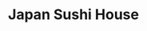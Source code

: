 ---
layout: place
title: Japan Sushi House
permalink: /virginia/hampton/japan-sushi-house.html
stateAbbr: VA
stateName: Virginia
cityName: Hampton
seo:
  type: restaurant
  links: https://www.japansushihouseva.com/?utm_source=gmb&utm_medium=website
place_id: ChIJ8zOSvfGCuokRWhbBG5YHNm8
photos:
  - name: >-
      places/ChIJ8zOSvfGCuokRWhbBG5YHNm8/photos/AeeoHcJHRQFiWuhgyLq30_ZPux7ugG2CRyDbe6SLWykz2qVo2FCe0t0tICbWSH5uRGF83oG8kcVORzdd4gu-PO5Wk6SHB85qU0NjoPpihWXOZjE2ZF6YbzLA72JyHpBzzLUaq08zWQGEP_4XNsXFI9QsyUm_hVHnXcRRpW91O4aZhkW9oHVBpbjHx_n2TKbRhnkTdfTs6eotm8tYVji6FFYwSbnzS8fL1UVus8sS0M6P7agUfDgk6SyNjSrSBmw48kr5PEb8f3Rn9jbs010zEo0RtsiBSNpOC4Uh25j2xdEdDFbIuOrhtEoQGUlYCchz_unb55-wTKfs5c1KJ91lVCKUmzlY1EtrWBHA8Rh3cHNkkHeSo_mRMpC85TnUSAJWgPs8YLsWSIQoUn4oHBMkAD86e_CZ-b2XgZRx-jaKddJzetw
    widthPx: 4703
    heightPx: 3527
    authorAttributions:
      - displayName: John Toth
        uri: https://maps.google.com/maps/contrib/114980616996925068720
        photoUri: >-
          https://lh3.googleusercontent.com/a-/ALV-UjV2chmj9g-iATFN_Wu3e-Z6nXWbP5v4ZF5pPGiZojvab6ijk42F=s100-p-k-no-mo
    flagContentUri: >-
      https://www.google.com/local/imagery/report/?cb_client=maps_api_places.places_api&image_key=!1e10!2sCIHM0ogKEICAgICE4tSjPQ&hl=en-US
    googleMapsUri: >-
      https://www.google.com/maps/place//data=!3m4!1e2!3m2!1sCIHM0ogKEICAgICE4tSjPQ!2e10!4m2!3m1!1s0x89ba82f1bd9233f3:0x6f3607961bc1165a
  - name: >-
      places/ChIJ8zOSvfGCuokRWhbBG5YHNm8/photos/AeeoHcJofwvpyjP1PKmtNXEZrwzkP83xfuDDwi-yOLku3mRV3PM6Q4elngAdR7jPhyatc2aB0bprYzP5XhfajJiuonly_6CYpKoUJjz__ynUdg5APqdGSkYfLFlV1iotf4pP27fnLD-Jp0_o_ksi9AgIY4soBaIkrPyaPqYROcIgbY6qzVljvIVCERfCJzJhtzt3JDtj3xvdWQRcMNJa4JHIlc4vE7Xm3FodBY4j5rhGjZ_4GUHYbeJwiSZvtA1mhUMy7Vh7YsG3Boht_O78h0i7CYB3hbUo67fwaDYe2e4u21vPyvgaVNBGMsLZR67tEQmbgQahSSa9X-1Pzwh7oKj2Urt1Koo-OGoi5O-mjz7U2UrTg1IZz9snPs9NWWC1lCwI_F1CxdnDRo7Mu-Pxve1j1tnUszA9hoE2SXqIJvEO5kPqO9jG
    widthPx: 1170
    heightPx: 576
    authorAttributions:
      - displayName: Jenny Leos
        uri: https://maps.google.com/maps/contrib/108009307713266669949
        photoUri: >-
          https://lh3.googleusercontent.com/a-/ALV-UjWyQzwHYFNlm7cYNW-8VOlg--tTjMWTx8ZFCu3kJ2PkY4LYjoro=s100-p-k-no-mo
    flagContentUri: >-
      https://www.google.com/local/imagery/report/?cb_client=maps_api_places.places_api&image_key=!1e10!2sCIHM0ogKEICAgIDujqakhAE&hl=en-US
    googleMapsUri: >-
      https://www.google.com/maps/place//data=!3m4!1e2!3m2!1sCIHM0ogKEICAgIDujqakhAE!2e10!4m2!3m1!1s0x89ba82f1bd9233f3:0x6f3607961bc1165a
  - name: >-
      places/ChIJ8zOSvfGCuokRWhbBG5YHNm8/photos/AeeoHcIEORtrhDSO1obsDc17d5co7aS9vwfycxfTRc612VdGo_jU8g7_Z4-oTrYVm6cfGRc2Pj-K5sc3vSJW75VLxWIvSTPrgF8dMcxBzRTvFk6sb9AxYcoHr0H5jMspF7wcn-fY59TiaTDdGvcPEXWjZ4pwZbKud_i9IT9EXGq834masmycK1gKS6rxswLjeSt4fvydHuzAM32aozgoHMMof-kj-4KkLPKz1crC6WbouJkqqXMTTgttBE8gPX7pPbjBR-NmcFJ_zmWEhO_cRk9X0tZ6hA3-LMjR1UfN1KBuxhO-geyzVbgZYlfrwmKDOVx97wI-YnnqNkCCHRz9WNgQ0N56ey4dQ9f_TfVQM2R4uz9Y0nIPbdTRoM1D6iu3VG6NYCIM1ecmg7VMhGOLN0yk4Y3Mbes7t1nJ-xD-YoOr_dFWrw
    widthPx: 1794
    heightPx: 1223
    authorAttributions:
      - displayName: Mary
        uri: https://maps.google.com/maps/contrib/108427454419709032482
        photoUri: >-
          https://lh3.googleusercontent.com/a-/ALV-UjWTcCtN0VbOSoKToZxabuGN9WO7IaZg6FKDVCVq4KdeN6tgvO2d2g=s100-p-k-no-mo
    flagContentUri: >-
      https://www.google.com/local/imagery/report/?cb_client=maps_api_places.places_api&image_key=!1e10!2sCIHM0ogKEICAgICO_M6XQQ&hl=en-US
    googleMapsUri: >-
      https://www.google.com/maps/place//data=!3m4!1e2!3m2!1sCIHM0ogKEICAgICO_M6XQQ!2e10!4m2!3m1!1s0x89ba82f1bd9233f3:0x6f3607961bc1165a
  - name: >-
      places/ChIJ8zOSvfGCuokRWhbBG5YHNm8/photos/AeeoHcIkbCqfdTG6NAQzMQZBmT528S_EZe3CXgxYkmc0INcMhWzXKUgKHGxDz5PxyOe9Bo2h6XiyXOH6F5_985kZctwSsw0R2vwM6dtxv4I-5MMBVSNE7c6Hg_VeRV8njC111It0Utwp2xEeel82jJCt1WAKboFBk1e0R12GMpAkkbVINBMHNUB79TDSjTUNCj9j-XDkYg1cZlM7Wx1ZksPSYVmJROIdyGurH3H51L8CYRdx8i6zxAnXBFW41rINQqNA3dtWPHNWOo4i7jd_5UJoB9iRZo-HC0i25tdHLA9yGNcFsBtd4W5fgief3hcAKX0RSR5FiaoI-5vsDj2LT88PCHnX6Un_ifV2hvrlYB9yqKexCnMW1ZHaD4hvo_YYA5T9OIO2IQdPtHRFY9RQvQeM9CjiAYQsSsCN1iWZKMJwojQ
    widthPx: 3024
    heightPx: 4032
    authorAttributions:
      - displayName: Jay
        uri: https://maps.google.com/maps/contrib/112385763728657404406
        photoUri: >-
          https://lh3.googleusercontent.com/a-/ALV-UjUgPUqbpKpT-92akJ4ZCEpCTJVWBdsH6X0etEhUPhC0PCcmLzMb=s100-p-k-no-mo
    flagContentUri: >-
      https://www.google.com/local/imagery/report/?cb_client=maps_api_places.places_api&image_key=!1e10!2sCIHM0ogKEICAgIDjm6KACg&hl=en-US
    googleMapsUri: >-
      https://www.google.com/maps/place//data=!3m4!1e2!3m2!1sCIHM0ogKEICAgIDjm6KACg!2e10!4m2!3m1!1s0x89ba82f1bd9233f3:0x6f3607961bc1165a
  - name: >-
      places/ChIJ8zOSvfGCuokRWhbBG5YHNm8/photos/AeeoHcJhVV4OfYBRAUYElTrk5TQOtxKjKwuPENSVlBd8OzfV80L2TPtk6bHNeePWV4DXywOZZ9nup9l1npQ6v04n84DvNFlDMHgzdEA94dyRn5q4tD_LER8nL2YXtvV0BfprZ9lgf1nm5jNcGBK8SFXxudAtV_tYq5j24x1l7FdX1iJID0ZH-v5RZmcfMxDAMmgiEvgNwmBfAdteP4s3n9Ln55aW8A3Y1dKFDoEsEAWJv9XYkXP3Fn_jcKpXXTwcbr3l4wSJT8eC3jaxKFghhJ4oMylrXLDMUjgcgQbhCAdLbC8PhMegh6bwh93IZdmpKqkO7Nb2xdzUhZzmHxFs75FOmv1wt8vRHCLSiy3cUDJk8zd0tfk3usyejz-YbxrTBXPtMluAf31c-jt2p7aY8LMn4D1b7-1cMh0V9ryczJADVPEtgYYcva_27qNYjFkid92M
    widthPx: 4080
    heightPx: 2296
    authorAttributions:
      - displayName: Christopher
        uri: https://maps.google.com/maps/contrib/111002453855522179584
        photoUri: >-
          https://lh3.googleusercontent.com/a/ACg8ocJjSa96qilFWXpV9Qt5kwU7qQX8K59ZGkZ6UVQ0nwEzAiJeEw=s100-p-k-no-mo
    flagContentUri: >-
      https://www.google.com/local/imagery/report/?cb_client=maps_api_places.places_api&image_key=!1e10!2sCIABIhAA3ireqT2awWef2GYABcE9&hl=en-US
    googleMapsUri: >-
      https://www.google.com/maps/place//data=!3m4!1e2!3m2!1sCIABIhAA3ireqT2awWef2GYABcE9!2e10!4m2!3m1!1s0x89ba82f1bd9233f3:0x6f3607961bc1165a
  - name: >-
      places/ChIJ8zOSvfGCuokRWhbBG5YHNm8/photos/AeeoHcLKk3PaeFBWVnNL-2Lm0E3FXVn8fL9XTf1DNHR8Ty-z2_3FtvNc8KaJaORbg4zQm8ccwFn16MwLOxBmsCjeardttWR9qAo7LmM7TnfOQElW533D0r6iF288IovRrarhVPntThs4b8NiyeDwEs-d1nWo-iysYfYpHtfmNZ49r8j4Kjvxskrsnvi8nHi6-GlLZKQlPqEO14sQ7L0-bTgjZL35FFIF1BaDpNRYOwwa2HEooxdDiQFbBV16rLes-TmDcYMjZZyGxLMD0ulAy2Na5mDFMeh4-0e3aPNQs_9iGhAiTgBDAwlKKLYf_l1Xfd5GeG8pkv3PneRBrAei_0ohNGyGNZuNy-VvBSt4uSXa7Xv5Rh3pdbKYCaoe3VwJ4tQWGEODoQ2BmEAs3XlFuUPEPDaayeStFn_idd0hgDgjVfugNA
    widthPx: 1080
    heightPx: 1920
    authorAttributions:
      - displayName: Randy Cash
        uri: https://maps.google.com/maps/contrib/109636879246562329857
        photoUri: >-
          https://lh3.googleusercontent.com/a-/ALV-UjUWefjDwKmKLsAwiK1L6e_Qn2yc8n-XDA2y4I0D3_GDx3AzJaDw=s100-p-k-no-mo
    flagContentUri: >-
      https://www.google.com/local/imagery/report/?cb_client=maps_api_places.places_api&image_key=!1e10!2sCIHM0ogKEICAgIDEn6qyKA&hl=en-US
    googleMapsUri: >-
      https://www.google.com/maps/place//data=!3m4!1e2!3m2!1sCIHM0ogKEICAgIDEn6qyKA!2e10!4m2!3m1!1s0x89ba82f1bd9233f3:0x6f3607961bc1165a
  - name: >-
      places/ChIJ8zOSvfGCuokRWhbBG5YHNm8/photos/AeeoHcJNE-wQe7ucTf9YBgCyxoKx8bzmYov_Gr3qUVdOsH-lOYvAMxXGNgEfn740M2ZJsCTrIuP3JM3aT90rJBIdsHi_lJa856gvZ6SFNZ25VT29DuvyRcHer900NGzUUvYhykMLsbz1rc6U_VruBWQfDmLhe7gTgBBOwg-4zjZtmS9Qw9Gy44WoeSOFbQ_LeqGNbNITPak0NwybCZzdkUXxnlwIo1z8rIxHqW2n-16tNiuFptC2T5RmR88raTSqAo8B1D-yNsKh5bWm-qhw2wOFVnk07hDJdvGqYCYacwJ73wWszs9BAZcOpOqZNsABO2jIKQ_fx8oVvVsR3EwDjoih0xSRSXnerEi9V6bhHSi9o0CX-YNb2tWrzpdzSzqPH5FH5o_-JIjnl_SIixRdNecA8jjwHbp7La5yXcPbFpShDXw
    widthPx: 1080
    heightPx: 1920
    authorAttributions:
      - displayName: Randy Cash
        uri: https://maps.google.com/maps/contrib/109636879246562329857
        photoUri: >-
          https://lh3.googleusercontent.com/a-/ALV-UjUWefjDwKmKLsAwiK1L6e_Qn2yc8n-XDA2y4I0D3_GDx3AzJaDw=s100-p-k-no-mo
    flagContentUri: >-
      https://www.google.com/local/imagery/report/?cb_client=maps_api_places.places_api&image_key=!1e10!2sCIHM0ogKEICAgIDEn6qyGA&hl=en-US
    googleMapsUri: >-
      https://www.google.com/maps/place//data=!3m4!1e2!3m2!1sCIHM0ogKEICAgIDEn6qyGA!2e10!4m2!3m1!1s0x89ba82f1bd9233f3:0x6f3607961bc1165a
  - name: >-
      places/ChIJ8zOSvfGCuokRWhbBG5YHNm8/photos/AeeoHcL5z1a5HUgyy1RM9wHxsoGViVRw6XAmi0QtkWoOpQ12efL4SIrsxL-EC4zK24Byjn6x6I8aw1fNCswt2zvI3ZHZbxWEEdLpY7VN8Vy5MuxUugbTt6-7dvYPfZ9D80stzUUqJ8vwuGpzYq7fev-HoTKP7-ErQWSoyehEeaxXyDpKEl_qKY7zPUZHYquYnNSZTVdvF8a0QQzq_X_ClZg8sFxYjrlhWy1UuttOaU3ninPSDEKngRsQEhaU1nDDed24U38oo1TWT8ULoJODDaHtYwVWd3o8ve444LDGVjtcRLMbYjcHc1b117ROVJ-wNfSXG0ZkIfJKu62QB7VIsPX_rdVewIEePIvy3MsXInkY7GlL93zrzUIwDp0svgRA-FmoWvOopd9fiRaTQHAMDb_i0WszueYJfDpDJ4XAaMVeQqOIHoJyHMbiU7hyKqhIIiMX
    widthPx: 4080
    heightPx: 2296
    authorAttributions:
      - displayName: Christopher
        uri: https://maps.google.com/maps/contrib/111002453855522179584
        photoUri: >-
          https://lh3.googleusercontent.com/a/ACg8ocJjSa96qilFWXpV9Qt5kwU7qQX8K59ZGkZ6UVQ0nwEzAiJeEw=s100-p-k-no-mo
    flagContentUri: >-
      https://www.google.com/local/imagery/report/?cb_client=maps_api_places.places_api&image_key=!1e10!2sCIABIhAA3ireqT2awWef2QYABmm2&hl=en-US
    googleMapsUri: >-
      https://www.google.com/maps/place//data=!3m4!1e2!3m2!1sCIABIhAA3ireqT2awWef2QYABmm2!2e10!4m2!3m1!1s0x89ba82f1bd9233f3:0x6f3607961bc1165a
  - name: >-
      places/ChIJ8zOSvfGCuokRWhbBG5YHNm8/photos/AeeoHcItMIZgQHnXMTQwlhd8K-jfJZC_nlFLHnU7xEhuGbiGvGwee1W8fqMDGs2oNXJas_CvZbEU8lSCecgqt0rkxSqoDK0PLeqg7r7_V_wByQyqjNk8rSAKayN-xRtNFIpTlTN0RcmAmjPx9VEYO2QTUjM2nL0DRLukRoM3UjAguSVj3QY8JKLHnAzdQJKh7EPQfZyV2OxqMKiWe8-PwxgUwSbXtkn6EPhxLnltfmEUZihW48kEAE1j2d5Bek_fJIcjjxA_k5YGDjjWR195UZgIOl0VwiBdGefVo0lcSj-RuGgNweggCPgb8m6xZGHW80pDjVYGOo1B8wLS5Krj2w0VLvp52wdIJjMNEX6f_bBHeRDlUwnwM5I58UR9dsglBw2UGxC3q-xLR4QQRv3pztF3NIJRuq1djf6Y16Ataqy5_B4
    widthPx: 1000
    heightPx: 1000
    authorAttributions:
      - displayName: jiang gina
        uri: https://maps.google.com/maps/contrib/115240382449093819954
        photoUri: >-
          https://lh3.googleusercontent.com/a/ACg8ocLMwmdL4N-wJQaUW_nuHmvXmS-Q8TA6ljCKWwIn24bkr-qtCA=s100-p-k-no-mo
    flagContentUri: >-
      https://www.google.com/local/imagery/report/?cb_client=maps_api_places.places_api&image_key=!1e10!2sCIHM0ogKEICAgID4z_u6GA&hl=en-US
    googleMapsUri: >-
      https://www.google.com/maps/place//data=!3m4!1e2!3m2!1sCIHM0ogKEICAgID4z_u6GA!2e10!4m2!3m1!1s0x89ba82f1bd9233f3:0x6f3607961bc1165a
  - name: >-
      places/ChIJ8zOSvfGCuokRWhbBG5YHNm8/photos/AeeoHcKIIXWr5FWfJfAMoFObYYjgjDoD_xAGK37O-g2kNWqeVGVPgkNTX1ar1M-10NJPInfWw3a-dqv8-qq0ppJOKMnuptTzRNQTByGeVtvP-8oeBoCQv-kwChQzoSQD86tL8pLwObY2x7uHWCiis6FYy12d_rG6NsMTUnqE_B8kqKWvY9kuFn63h3sSF7a_vFzwbQSTN4L19-UFKUNiBdzNkn0FtrTH6xbSHbrlj5IXEizgodxXsIfF2L-uVv4pRH-ERyQXvHQ2ELjFWCb84IjtPdFDuZOnealORu1HWBb3LygDYdJQpYHej8TrP0fiJcoRSjHtZQdpqjtvJTglbV3HJQpqGI8cG0lKxq-1DpA74XdX-HJ7KT3uweFPsg2IjpT2wjcIBpp3s59f20IDV2K_ow4lY8WUCfLeB5v2R96OUnzdDQ-jM-487NxnTNIsxQ
    widthPx: 4080
    heightPx: 2296
    authorAttributions:
      - displayName: Christopher
        uri: https://maps.google.com/maps/contrib/111002453855522179584
        photoUri: >-
          https://lh3.googleusercontent.com/a/ACg8ocJjSa96qilFWXpV9Qt5kwU7qQX8K59ZGkZ6UVQ0nwEzAiJeEw=s100-p-k-no-mo
    flagContentUri: >-
      https://www.google.com/local/imagery/report/?cb_client=maps_api_places.places_api&image_key=!1e10!2sCIABIhADydmY9iNXCWef2VYAC_M6&hl=en-US
    googleMapsUri: >-
      https://www.google.com/maps/place//data=!3m4!1e2!3m2!1sCIABIhADydmY9iNXCWef2VYAC_M6!2e10!4m2!3m1!1s0x89ba82f1bd9233f3:0x6f3607961bc1165a
address: 1162 Big Bethel Rd, Hampton, VA 23666, USA
street: 1162 Big Bethel Rd
city: Hampton
state: VA
zip: '23666'
country: USA
neighborhood: null
latitude: '37.058245'
longitude: '-76.425371'
accessibility_options:
  wheelchairAccessibleParking: true
  wheelchairAccessibleEntrance: true
  wheelchairAccessibleRestroom: true
  wheelchairAccessibleSeating: true
business_status: OPERATIONAL
name: Japan Sushi House
google_maps_links:
  directionsUri: >-
    https://www.google.com/maps/dir//''/data=!4m7!4m6!1m1!4e2!1m2!1m1!1s0x89ba82f1bd9233f3:0x6f3607961bc1165a!3e0
  placeUri: https://maps.google.com/?cid=8013600928244504154
  writeAReviewUri: >-
    https://www.google.com/maps/place//data=!4m3!3m2!1s0x89ba82f1bd9233f3:0x6f3607961bc1165a!12e1
  reviewsUri: >-
    https://www.google.com/maps/place//data=!4m4!3m3!1s0x89ba82f1bd9233f3:0x6f3607961bc1165a!9m1!1b1
  photosUri: >-
    https://www.google.com/maps/place//data=!4m3!3m2!1s0x89ba82f1bd9233f3:0x6f3607961bc1165a!10e5
primary_type: Japanese Restaurant
opening_hours:
  regular: null
  current: null
secondary_opening_hours:
  regular:
    weekdayDescriptions: null
    type: null
  current:
    weekdayDescriptions: null
    type: null
phone: (757) 838-0666
price_level: PRICE_LEVEL_MODERATE
price_range: $10 &ndash; $20
rating: '4.1'
rating_count: 0
website: https://www.japansushihouseva.com/?utm_source=gmb&utm_medium=website
description: >-
  Discover Japan Sushi House in Hampton, VA$$$Japan Sushi House in Hampton, VA,
  stands out as a welcoming spot for those seeking authentic Japanese flavors,
  offering a variety of fresh sushi rolls, hibachi dishes, and bento boxes that
  capture the essence of casual dining. This eatery emphasizes accessibility
  with features like wheelchair-friendly parking and entrances, making it easy
  for everyone to enjoy a meal. Patrons can explore a menu with moderately
  priced options that highlight quality ingredients, perfect for anyone hunting
  for reliable sushi restaurants in the area. Whether you're in the mood for a
  quick lunch or a satisfying dinner, the spot delivers a straightforward vibe
  that complements the local scene, appealing to fans of Japanese cuisine
  nearby.
generative_summary: >-
  Discover Japan Sushi House in Hampton, VA$$$Japan Sushi House in Hampton, VA,
  stands out as a welcoming spot for those seeking authentic Japanese flavors,
  offering a variety of fresh sushi rolls, hibachi dishes, and bento boxes that
  capture the essence of casual dining. This eatery emphasizes accessibility
  with features like wheelchair-friendly parking and entrances, making it easy
  for everyone to enjoy a meal. Patrons can explore a menu with moderately
  priced options that highlight quality ingredients, perfect for anyone hunting
  for reliable sushi restaurants in the area. Whether you're in the mood for a
  quick lunch or a satisfying dinner, the spot delivers a straightforward vibe
  that complements the local scene, appealing to fans of Japanese cuisine
  nearby.
generative_disclosure: Summarized by AI using the Grok-3-Mini model.
reviews:
  - name: >-
      places/ChIJ8zOSvfGCuokRWhbBG5YHNm8/reviews/ChZDSUhNMG9nS0VJQ0FnSUNPX002WFBnEAE
    relativePublishTimeDescription: 2 years ago
    rating: 1
    text:
      text: >-
        The sushi was lacking taste! We wanted so badly to find a regular spot.
        Everything tasted very blah, even the wasabi. I never ruin my sushi with
        soy sauce overload, but today was different. The spicy tuna had hardly
        any spice and looked very dry, almost looked like the tuna you can by in
        the snack packs- kind if tasted like it too. No hospitality...tbh I
        wasn't even sure if they appreciated my business. PLEASE HELP! I'm
        searching for an awesome Sushi restaurant and haven't found one in the
        Peninsula area since Soya closed at Coliseum Central.
      languageCode: en
    originalText:
      text: >-
        The sushi was lacking taste! We wanted so badly to find a regular spot.
        Everything tasted very blah, even the wasabi. I never ruin my sushi with
        soy sauce overload, but today was different. The spicy tuna had hardly
        any spice and looked very dry, almost looked like the tuna you can by in
        the snack packs- kind if tasted like it too. No hospitality...tbh I
        wasn't even sure if they appreciated my business. PLEASE HELP! I'm
        searching for an awesome Sushi restaurant and haven't found one in the
        Peninsula area since Soya closed at Coliseum Central.
      languageCode: en
    authorAttribution:
      displayName: Mary Tibbs
      uri: https://www.google.com/maps/contrib/108427454419709032482/reviews
      photoUri: >-
        https://lh3.googleusercontent.com/a-/ALV-UjWTcCtN0VbOSoKToZxabuGN9WO7IaZg6FKDVCVq4KdeN6tgvO2d2g=s128-c0x00000000-cc-rp-mo-ba6
    publishTime: '2022-06-04T20:27:05.400045Z'
    flagContentUri: >-
      https://www.google.com/local/review/rap/report?postId=ChZDSUhNMG9nS0VJQ0FnSUNPX002WFBnEAE&d=17924085&t=1
    googleMapsUri: >-
      https://www.google.com/maps/reviews/data=!4m6!14m5!1m4!2m3!1sChZDSUhNMG9nS0VJQ0FnSUNPX002WFBnEAE!2m1!1s0x89ba82f1bd9233f3:0x6f3607961bc1165a
  - name: >-
      places/ChIJ8zOSvfGCuokRWhbBG5YHNm8/reviews/ChZDSUhNMG9nS0VJQ0FnSURKMGFtclVREAE
    relativePublishTimeDescription: a year ago
    rating: 5
    text:
      text: >-
        Ordered on Postmates, and have never eaten here before.


        Ordered some food from here, and I am very surprised. I've never had a
        place have food that tastes good when sushi is involved. And I love how
        they logically pack it. Would definitely eat here either Ordered or in
        person again 🙂
      languageCode: en
    originalText:
      text: >-
        Ordered on Postmates, and have never eaten here before.


        Ordered some food from here, and I am very surprised. I've never had a
        place have food that tastes good when sushi is involved. And I love how
        they logically pack it. Would definitely eat here either Ordered or in
        person again 🙂
      languageCode: en
    authorAttribution:
      displayName: Jarod Smith
      uri: https://www.google.com/maps/contrib/108217891889180149972/reviews
      photoUri: >-
        https://lh3.googleusercontent.com/a-/ALV-UjVUI8jMOOgVf_9__VxlCGOk1PhnYblIbt39OPmOuM8A7OX1bJ_Kxw=s128-c0x00000000-cc-rp-mo-ba3
    publishTime: '2023-07-18T21:42:44.048581Z'
    flagContentUri: >-
      https://www.google.com/local/review/rap/report?postId=ChZDSUhNMG9nS0VJQ0FnSURKMGFtclVREAE&d=17924085&t=1
    googleMapsUri: >-
      https://www.google.com/maps/reviews/data=!4m6!14m5!1m4!2m3!1sChZDSUhNMG9nS0VJQ0FnSURKMGFtclVREAE!2m1!1s0x89ba82f1bd9233f3:0x6f3607961bc1165a
  - name: >-
      places/ChIJ8zOSvfGCuokRWhbBG5YHNm8/reviews/ChdDSUhNMG9nS0VJQ0FnSUR1anNhSmxBRRAB
    relativePublishTimeDescription: 2 years ago
    rating: 1
    text:
      text: >-
        I order Chicken udon, if you look it up online it’s nothing like what I
        received. It has do soup, and it has vegetables in it as well. Did not
        smell or taste like udon is supposed to. Had to take the veggies to the
        side. Very disappointed.
      languageCode: en
    originalText:
      text: >-
        I order Chicken udon, if you look it up online it’s nothing like what I
        received. It has do soup, and it has vegetables in it as well. Did not
        smell or taste like udon is supposed to. Had to take the veggies to the
        side. Very disappointed.
      languageCode: en
    authorAttribution:
      displayName: Jenny Leos
      uri: https://www.google.com/maps/contrib/108009307713266669949/reviews
      photoUri: >-
        https://lh3.googleusercontent.com/a-/ALV-UjWyQzwHYFNlm7cYNW-8VOlg--tTjMWTx8ZFCu3kJ2PkY4LYjoro=s128-c0x00000000-cc-rp-mo
    publishTime: '2022-08-20T19:11:50.628836Z'
    flagContentUri: >-
      https://www.google.com/local/review/rap/report?postId=ChdDSUhNMG9nS0VJQ0FnSUR1anNhSmxBRRAB&d=17924085&t=1
    googleMapsUri: >-
      https://www.google.com/maps/reviews/data=!4m6!14m5!1m4!2m3!1sChdDSUhNMG9nS0VJQ0FnSUR1anNhSmxBRRAB!2m1!1s0x89ba82f1bd9233f3:0x6f3607961bc1165a
  - name: >-
      places/ChIJ8zOSvfGCuokRWhbBG5YHNm8/reviews/ChZDSUhNMG9nS0VJQ0FnSUMyck5XZEVREAE
    relativePublishTimeDescription: 3 years ago
    rating: 5
    text:
      text: >-
        Great sushi at a great price. My preferred sushi bar in the
        Hampton/Newport News area. They have great deals for lunch and the fish
        is always fresh and tasty. I've tried about 6 or 7 different rolls and
        it's pretty hard to pick wrong. The Summer Roll and the miso soup are
        especially delicious!!
      languageCode: en
    originalText:
      text: >-
        Great sushi at a great price. My preferred sushi bar in the
        Hampton/Newport News area. They have great deals for lunch and the fish
        is always fresh and tasty. I've tried about 6 or 7 different rolls and
        it's pretty hard to pick wrong. The Summer Roll and the miso soup are
        especially delicious!!
      languageCode: en
    authorAttribution:
      displayName: Joey Daniel
      uri: https://www.google.com/maps/contrib/118398922513919707016/reviews
      photoUri: >-
        https://lh3.googleusercontent.com/a/ACg8ocKmq3nc1GKTYQPxj3rbg-05zpleeSZOnMJSGhE8j9yb1VPXRA=s128-c0x00000000-cc-rp-mo
    publishTime: '2022-04-14T18:14:43.496642Z'
    flagContentUri: >-
      https://www.google.com/local/review/rap/report?postId=ChZDSUhNMG9nS0VJQ0FnSUMyck5XZEVREAE&d=17924085&t=1
    googleMapsUri: >-
      https://www.google.com/maps/reviews/data=!4m6!14m5!1m4!2m3!1sChZDSUhNMG9nS0VJQ0FnSUMyck5XZEVREAE!2m1!1s0x89ba82f1bd9233f3:0x6f3607961bc1165a
  - name: >-
      places/ChIJ8zOSvfGCuokRWhbBG5YHNm8/reviews/ChZDSUhNMG9nS0VJQ0FnSURIb3NHWE1REAE
    relativePublishTimeDescription: 7 months ago
    rating: 1
    text:
      text: >-
        I placed an order online and was given a hassle about adding onions to
        my order. The lady stated that she could add onions to one fried rice
        but not the other. On top of that, it was an additional 2 dollars to add
        onions after already placing a 50 dollar order. A man then got on the
        phone and was rude. The customer service was lacking. I honestly use to
        like there food, but I will never return to spend my hard earned money
        in an establishment where I'm not welcome and accommodations are not
        made.
      languageCode: en
    originalText:
      text: >-
        I placed an order online and was given a hassle about adding onions to
        my order. The lady stated that she could add onions to one fried rice
        but not the other. On top of that, it was an additional 2 dollars to add
        onions after already placing a 50 dollar order. A man then got on the
        phone and was rude. The customer service was lacking. I honestly use to
        like there food, but I will never return to spend my hard earned money
        in an establishment where I'm not welcome and accommodations are not
        made.
      languageCode: en
    authorAttribution:
      displayName: Cloteal Lofland
      uri: https://www.google.com/maps/contrib/116864860700064707502/reviews
      photoUri: >-
        https://lh3.googleusercontent.com/a/ACg8ocIUqB76N_p14bbjOmzZhI1f6XytuQPEG1zT6DsTD3j5C7vxhA=s128-c0x00000000-cc-rp-mo-ba2
    publishTime: '2024-09-14T01:41:50.628309Z'
    flagContentUri: >-
      https://www.google.com/local/review/rap/report?postId=ChZDSUhNMG9nS0VJQ0FnSURIb3NHWE1REAE&d=17924085&t=1
    googleMapsUri: >-
      https://www.google.com/maps/reviews/data=!4m6!14m5!1m4!2m3!1sChZDSUhNMG9nS0VJQ0FnSURIb3NHWE1REAE!2m1!1s0x89ba82f1bd9233f3:0x6f3607961bc1165a
review_summary: >-
  Insights from Customer Experiences$$$Feedback from visitors to this Hampton
  sushi spot often highlights the fresh and flavorful rolls, with many
  appreciating the great value and tasty lunch deals that make it a go-to choice
  for casual meals. While some note that certain dishes could use a bit more
  zest to meet expectations, the overall experience is frequently praised for
  its convenience and variety, especially for takeout or delivery options.
  Diners enjoy the approachable atmosphere and solid portions, though a few
  suggest that service could be more attentive to enhance the visit. All in all,
  it's a solid pick for those exploring top-rated sushi places, with the
  positives outweighing any minor hiccups to keep things enjoyable and worth
  trying.
review_disclosure: Summarized by AI using the Grok-3-Mini model.
parking_options:
  freeParkingLot: true
  freeStreetParking: true
  valetParking: false
payment_options:
  acceptsCreditCards: true
  acceptsDebitCards: true
  acceptsCashOnly: false
  acceptsNfc: true
allow_dogs: null
curbside_pickup: null
delivery: true
dine_in: true
good_for_children: true
good_for_groups: null
good_for_sports: false
live_music: false
menu_for_children: false
outdoor_seating: false
reservable: true
restroom: true
serves_beer: false
serves_breakfast: false
serves_brunch: false
serves_cocktails: false
serves_coffee: false
serves_dinner: true
serves_dessert: true
serves_lunch: true
serves_vegetarian_food: true
serves_wine: false
takeout: true
update_category: pro
places_description: null

---